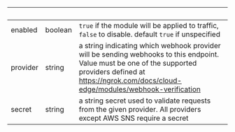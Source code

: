 <!-- Code generated for API Clients. DO NOT EDIT. -->

| &nbsp;   | &nbsp;  | &nbsp;                                                                                                                                                                                                       |
| -------- | ------- | ------------------------------------------------------------------------------------------------------------------------------------------------------------------------------------------------------------ |
| enabled  | boolean | `true` if the module will be applied to traffic, `false` to disable. default `true` if unspecified                                                                                                           |
| provider | string  | a string indicating which webhook provider will be sending webhooks to this endpoint. Value must be one of the supported providers defined at https://ngrok.com/docs/cloud-edge/modules/webhook-verification |
| secret   | string  | a string secret used to validate requests from the given provider. All providers except AWS SNS require a secret                                                                                             |
